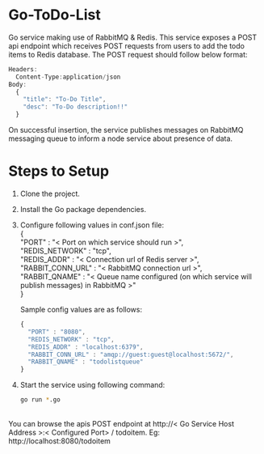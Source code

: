 # Go-ToDo-List
Go service making use of RabbitMQ & Redis. This service exposes a POST api endpoint which receives POST requests from users to add the todo items to Redis database. The POST request should follow below format: <br/>
````js
Headers:
  Content-Type:application/json
Body:
  {
    "title": "To-Do Title",
    "desc": "To-Do description!!"
  }
````
On successful insertion, the service publishes messages on RabbitMQ messaging queue to inform a node service about presence of data. 


# Steps to Setup
 
 1. Clone the project. <br/>
 
 2. Install the Go package dependencies.
    
 3. Configure following values in conf.json file: <br />
    { <br />
        "PORT" : "< Port on which service should run >", <br />
        "REDIS_NETWORK" : "tcp", <br />
        "REDIS_ADDR" : "< Connection url of Redis server >", <br />
        "RABBIT_CONN_URL" : "< RabbitMQ connection url >", <br />
        "RABBIT_QNAME" : "< Queue name configured (on which service will publish messages) in RabbitMQ >" <br />
    } <br />
    
    Sample config values are as follows: <br />
    ````js
    {
      "PORT" : "8080",
      "REDIS_NETWORK" : "tcp",
      "REDIS_ADDR" : "localhost:6379",
      "RABBIT_CONN_URL" : "amqp://guest:guest@localhost:5672/",
      "RABBIT_QNAME" : "todolistqueue"
    }
    ````
    
 4. Start the service using following command: <br />
    ````bash 
    go run *.go
    ````
<br />
You can browse the apis POST endpoint at http://< Go Service Host Address >:< Configured Port> / todoitem. 
Eg: http://localhost:8080/todoitem 
